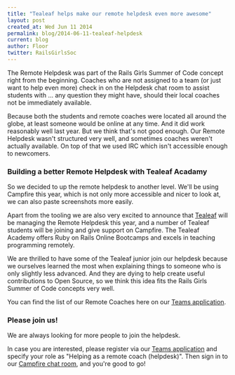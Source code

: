 ```yaml
---
title: "Tealeaf helps make our remote helpdesk even more awesome"
layout: post
created_at: Wed Jun 11 2014
permalink: blog/2014-06-11-tealeaf-helpdesk
current: blog
author: Floor
twitter: RailsGirlsSoc
---
```


The Remote Helpdesk was part of the Rails Girls Summer of Code concept right from the beginning. Coaches who are not assigned to a team (or just want to help even more) check in on the Helpdesk chat room to assist students with ... any question they might have, should their local coaches not be immediately available.

Because both the students and remote coaches were located all around the globe, at least someone would be online at any time. And it did work reasonably well last year. But we think that's not good enough. Our Remote Helpdesk wasn't structured very well, and sometimes coaches weren't actually available. On top of that we used IRC which isn't accessible enough to newcomers.

### Building a better Remote Helpdesk with Tealeaf Acadamy

So we decided to up the remote helpdesk to another level. We'll be using Campfire this year, which is not only more accessible and nicer to look at, we can also paste screenshots more easily.

Apart from the tooling we are also very excited to announce that [Tealeaf](http://www.gotealeaf.com/) will be managing the Remote Helpdesk this year, and a number of Tealeaf students will be joining and give support on Campfire. The Tealeaf Academy offers Ruby on Rails Online Bootcamps and excels in teaching programming remotely.

We are thrilled to have some of the Tealeaf junior join our helpdesk because we ourselves learned the most when explaining things to someone who is only slightly less advanced. And they are dying to help create useful contributions to Open Source, so we think this idea fits the Rails Girls Summer of Code concepts very well.

You can find the list of our Remote Coaches here on our [Teams application](http://teams.railsgirlssummerofcode.org/).

### Please join us!

We are always looking for more people to join the helpdesk.

In case you are interested, please register via our [Teams application](http://teams.railsgirlssummerofcode.org/) and specify your role as "Helping as a remote coach (helpdesk)". Then sign in to our [Campfire chat room](https://railsgirlssummerofcode.campfirenow.com/33c5b), and you're good to go!
